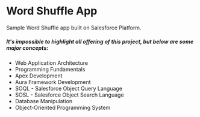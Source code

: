 # Word Shuffle App

Sample Word Shuffle app built on Salesforce Platform.

##### It's impossible to highlight all offering of this project, but below are some major concepts:

-   Web Application Architecture
-   Programming Fundamentals
-   Apex Development
-   Aura Framework Development
-   SOQL - Salesforce Object Query Language
-   SOSL - Salesforce Object Search Language
-   Database Manipulation
-   Object-Oriented Programming System
